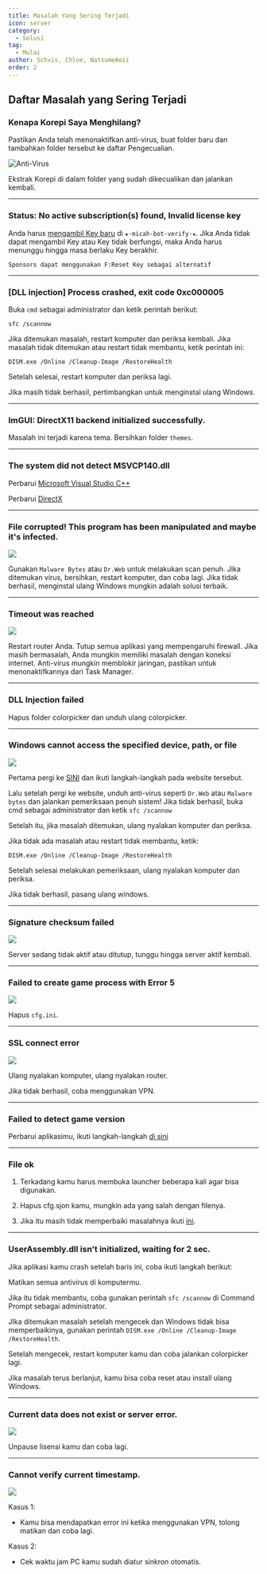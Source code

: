 ```yaml
---
title: Masalah Yang Sering Terjadi
icon: server
category:
  - Solusi
tag:
  - Mulai
author: Schvis, Chloe, NatsumeAoii
order: 2
---
```


## Daftar Masalah yang Sering Terjadi

### Kenapa Korepi Saya Menghilang?

Pastikan Anda telah menonaktifkan anti-virus, buat folder baru dan tambahkan folder tersebut ke daftar Pengecualian.

![Anti-Virus](/assets/images/docs/202312/virus.png)

Ekstrak Korepi di dalam folder yang sudah dikecualikan dan jalankan kembali.

---
### Status: No active subscription(s) found, Invalid license key

Anda harus [mengambil Key baru](../guide/getkey.md) di `⁠★⋅micah-bot-verify⋅★`. Jika Anda tidak dapat mengambil Key atau Key tidak berfungsi, maka Anda harus menunggu hingga masa berlaku Key berakhir.

`Sponsors dapat menggunakan F:Reset Key sebagai alternatif`

---
### [DLL injection]  Process crashed, exit code 0xc000005

Buka `cmd` sebagai administrator dan ketik perintah berikut:

`sfc /scannow`

Jika ditemukan masalah, restart komputer dan periksa kembali.
Jika masalah tidak ditemukan atau restart tidak membantu, ketik perintah ini:

`DISM.exe /Online /Cleanup-Image /RestoreHealth`

Setelah selesai, restart komputer dan periksa lagi.

Jika masih tidak berhasil, pertimbangkan untuk menginstal ulang Windows.

---
### ImGUI: DirectX11 backend initialized successfully.

Masalah ini terjadi karena tema. Bersihkan folder `themes`.

---
### The system did not detect MSVCP140.dll

Perbarui [Microsoft Visual Studio C++](https://learn.microsoft.com/en-us/cpp/windows/latest-supported-vc-redist?view=msvc-170#visual-studio-2015-2017-2019-and-2022)

Perbarui [DirectX](https://www.microsoft.com/en-us/download/details.aspx?id=35)

---
### File corrupted! This program has been manipulated and maybe it's infected.

![](/assets/images/docs/202312/virus2.png)

Gunakan `Malware Bytes` atau `Dr.Web` untuk melakukan scan penuh. Jika ditemukan virus, bersihkan, restart komputer, dan coba lagi. Jika tidak berhasil, menginstal ulang Windows mungkin adalah solusi terbaik.

---
### Timeout was reached

![](/assets/images/docs/202312/error1.png)

Restart router Anda.
Tutup semua aplikasi yang mempengaruhi firewall. Jika masih bermasalah, Anda mungkin memiliki masalah dengan koneksi internet.
Anti-virus mungkin memblokir jaringan, pastikan untuk menonaktifkannya dari Task Manager.

---
### DLL Injection failed

Hapus folder colorpicker dan unduh ulang colorpicker.

---
### Windows cannot access the specified device, path, or file

![](/assets/images/docs/202312/error2.png)

Pertama pergi ke [SINI](https://support.microsoft.com/en-us/topic/-windows-cannot-access-the-specified-device-path-or-file-error-when-you-try-to-install-update-or-start-a-program-or-file-46361133-47ed-6967-c13e-e75d3cc29657) dan ikuti langkah-langkah pada website tersebut.

Lalu setelah pergi ke website, unduh anti-virus seperti `Dr.Web` atau `Malware bytes` dan jalankan pemeriksaan penuh sistem!
Jika tidak berhasil, buka cmd sebagai administrator dan ketik `sfc /scannow`

Setelah itu, jika masalah ditemukan, ulang nyalakan komputer dan periksa.

Jika tidak ada masalah atau restart tidak membantu, ketik:

`DISM.exe /Online /Cleanup-Image /RestoreHealth`

Setelah selesai melakukan pemeriksaan, ulang nyalakan komputer dan periksa.

Jika tidak berhasil, pasang ulang windows.

---
### Signature checksum failed

![](/assets/images/docs/202312/checksum.png)

Server sedang tidak aktif atau ditutup, tunggu hingga server aktif kembali.

---
### Failed to create game process with Error 5

![](/assets/images/docs/202312/error3.png)

Hapus `cfg.ini`.

---
### SSL connect error

![](/assets/images/docs/202312/error4.png)

Ulang nyalakan komputer, ulang nyalakan router.

Jika tidak berhasil, coba menggunakan VPN.

---
### Failed to detect game version

Perbarui aplikasimu, ikuti langkah-langkah [di sini](../start/download.md)

---
### File ok

1. Terkadang kamu harus membuka launcher beberapa kali agar bisa digunakan.

2. Hapus cfg.sjon kamu, mungkin ada yang salah dengan filenya.

3. Jika itu masih tidak memperbaiki masalahnya ikuti [ini](https://discord.com/channels/1069057220802781265/1213319789964038184/1242491428441952256).

---
### UserAssembly.dll isn't initialized, waiting for 2 sec.

Jika aplikasi kamu crash setelah baris ini, coba ikuti langkah berikut:

Matikan semua antivirus di komputermu.

Jika itu tidak membantu, coba gunakan perintah `sfc /scannow` di Command Prompt sebagai administrator.

JIka ditemukan masalah setelah mengecek dan Windows tidak bisa memperbaikinya, gunakan perintah `DISM.exe /Online /Cleanup-Image /RestoreHealth`.

Setelah mengecek, restart komputer kamu dan coba jalankan colorpicker lagi.

Jika masalah terus berlanjut, kamu bisa coba reset atau install ulang Windows.

___
### Current data does not exist or server error.

![](/assets/images/docs/202312/error.png)

Unpause lisensi kamu dan coba lagi.

___
### Cannot verify current timestamp.

![](/assets/images/docs/202402/timestamp.png)

Kasus 1:
- Kamu bisa mendapatkan error ini ketika menggunakan VPN, tolong matikan dan coba lagi.

Kasus 2:
- Cek waktu jam PC kamu sudah diatur sinkron otomatis.
